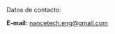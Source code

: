 <!-- 
.. title: About
.. slug: about
.. date: 2017-07-10 15:40:51 UTC-05:00
.. tags: 
.. category: 
.. link: 
.. description: 
.. type: text
-->



Datos de contacto:

**E-mail:** nancetech.eng@gmail.com